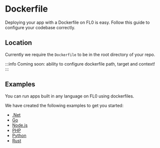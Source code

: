 ---
---

# Dockerfile

Deploying your app with a Dockerfile on FL0 is easy. Follow this guide to configure your codebase correctly.

## Location

Currently we require the `Dockerfile` to be in the root directory of your repo.

:::info
Coming soon: ability to configure dockerfile path, target and context!
:::

## Examples

You can run apps built in any language on FL0 using dockerfiles.

We have created the following examples to get you started:
- [.Net](/docs/quickstarts/dotnet#dockerfile-support)
- [Go](/docs/quickstarts/go#dockerfile-support)
- [Node.js](/docs/quickstarts/nodejs#dockerfile-support)
- [PHP](/docs/quickstarts/php#with-composer--apache)
- [Python](/docs/quickstarts/python#dockerfile-support)
- [Rust](/docs/quickstarts/rust#dockerfile-support)
